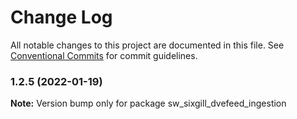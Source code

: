 # Change Log

All notable changes to this project are documented in this file.
See [Conventional Commits](https://conventionalcommits.org) for commit guidelines.

### 1.2.5 (2022-01-19)

**Note:** Version bump only for package sw_sixgill_dvefeed_ingestion
